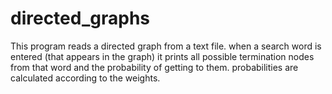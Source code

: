 # directed_graphs
This program reads a directed graph from a text file. when a search word is entered (that appears in the graph) it prints all possible termination nodes from that word  and the probability of getting to them. probabilities are calculated according to the weights.
